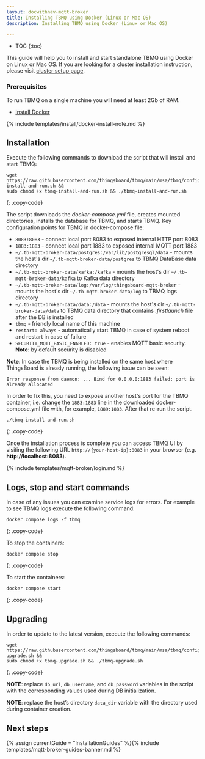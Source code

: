 ```yaml
---
layout: docwithnav-mqtt-broker
title: Installing TBMQ using Docker (Linux or Mac OS)
description: Installing TBMQ using Docker (Linux or Mac OS)

---
```


* TOC
{:toc}

This guide will help you to install and start standalone TBMQ using Docker on Linux or Mac OS.
If you are looking for a cluster installation instruction, please visit [cluster setup page](/docs/mqtt-broker/install/cluster/docker-compose-setup/).

### Prerequisites

To run TBMQ on a single machine you will need at least 2Gb of RAM.

- [Install Docker](https://docs.docker.com/engine/installation/)

{% include templates/install/docker-install-note.md %}

## Installation

Execute the following commands to download the script that will install and start TBMQ:

```shell
wget https://raw.githubusercontent.com/thingsboard/tbmq/main/msa/tbmq/configs/tbmq-install-and-run.sh &&
sudo chmod +x tbmq-install-and-run.sh && ./tbmq-install-and-run.sh
```
{: .copy-code}

The script downloads the _docker-compose.yml_ file, creates mounted directories, installs the database for TBMQ, and starts TBMQ.
Key configuration points for TBMQ in docker-compose file:

- `8083:8083` - connect local port 8083 to exposed internal HTTP port 8083
- `1883:1883` - connect local port 1883 to exposed internal MQTT port 1883
- `~/.tb-mqtt-broker-data/postgres:/var/lib/postgresql/data` - mounts the host's dir `~/.tb-mqtt-broker-data/postgres` to TBMQ DataBase data directory
- `~/.tb-mqtt-broker-data/kafka:/kafka` - mounts the host's dir `~/.tb-mqtt-broker-data/kafka` to Kafka data directory
- `~/.tb-mqtt-broker-data/log:/var/log/thingsboard-mqtt-broker` - mounts the host's dir `~/.tb-mqtt-broker-data/log` to TBMQ logs directory
- `~/.tb-mqtt-broker-data/data:/data` - mounts the host's dir `~/.tb-mqtt-broker-data/data` to TBMQ data directory that contains _.firstlaunch_ file after the DB is installed
- `tbmq` - friendly local name of this machine
- `restart: always` - automatically start TBMQ in case of system reboot and restart in case of failure
- `SECURITY_MQTT_BASIC_ENABLED: true` - enables MQTT basic security. **Note**: by default security is disabled

**Note**: In case the TBMQ is being installed on the same host where ThingsBoard is already running, the following issue can be seen:

```
Error response from daemon: ... Bind for 0.0.0.0:1883 failed: port is already allocated
```

In order to fix this, you need to expose another host's port for the TBMQ container,
i.e. change the `1883:1883` line in the downloaded docker-compose.yml file with, for example, `1889:1883`. After that re-run the script.

```shell
./tbmq-install-and-run.sh
```
{: .copy-code}

Once the installation process is complete you can access TBMQ UI by visiting the following URL `http://{your-host-ip}:8083` in your browser (e.g. **http://localhost:8083**).

{% include templates/mqtt-broker/login.md %}

## Logs, stop and start commands

In case of any issues you can examine service logs for errors.
For example to see TBMQ logs execute the following command:

```
docker compose logs -f tbmq
```
{: .copy-code}

To stop the containers:

```
docker compose stop
```
{: .copy-code}

To start the containers:

```
docker compose start
```
{: .copy-code}

## Upgrading

In order to update to the latest version, execute the following commands:

```shell
wget https://raw.githubusercontent.com/thingsboard/tbmq/main/msa/tbmq/configs/tbmq-upgrade.sh &&
sudo chmod +x tbmq-upgrade.sh && ./tbmq-upgrade.sh
```
{: .copy-code}

**NOTE**: replace `db_url`, `db_username`, and `db_password` variables in the script with the corresponding values used during DB initialization.

**NOTE**: replace the host’s directory `data_dir` variable with the directory used during container creation.

## Next steps

{% assign currentGuide = "InstallationGuides" %}{% include templates/mqtt-broker-guides-banner.md %}